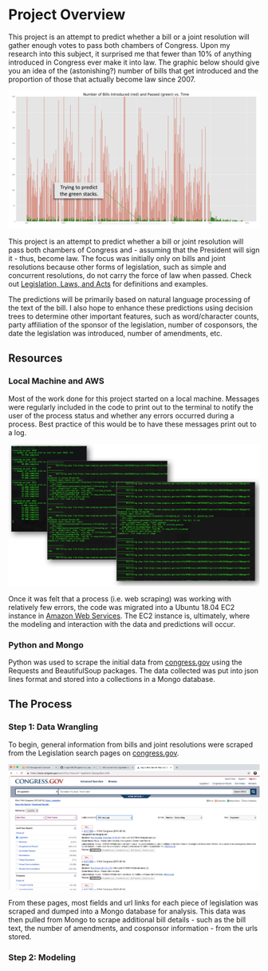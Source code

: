 # Project Overview

This project is an attempt to predict whether a bill or a joint resolution will gather enough votes to pass both chambers of Congress. Upon my research into this subject, it surprised me that fewer than 10% of anything introduced in Congress ever make it into law. The graphic below should give you an idea of the (astonishing?) number of bills that get introduced and the proportion of those that actually become law since 2007.

![Bill Histogram](img/bill_histogram.png)

This project is an attempt to predict whether a bill or joint resolution will pass both chambers of Congress and - assuming that the President will sign it - thus, become law. The focus was initially only on bills and joint resolutions because other forms of legislation, such as simple and concurrent resolutions, do not carry the force of law when passed. Check out [Legislation, Laws, and Acts](https://www.senate.gov/legislative/common/briefing/leg_laws_acts.htm) for definitions and examples.

The predictions will be primarily based on natural language processing of the text of the bill. I also hope to enhance these predictions using decision trees to determine other important features, such as word/character counts, party affiliation of the sponsor of the legislation, number of cosponsors, the date the legislation was introduced, number of amendments, etc.


## Resources

### Local Machine and AWS
Most of the work done for this project started on a local machine. Messages were regularly included in the code to print out to the terminal to notify the user of the process status and whether any errors occurred during a process. Best practice of this would be to have these messages print out to a log.

![system_out_messages](img/system_out_messages.png)

Once it was felt that a process (i.e. web scraping) was working with relatively few errors, the code was migrated into a Ubuntu 18.04 EC2 instance in [Amazon Web Services](https://aws.amazon.com). The EC2 instance is, ultimately, where the modeling and interaction with the data and predictions will occur.


### Python and Mongo
Python was used to scrape the initial data from [congress.gov](https://www.congress.gov/search?q={%22source%22:%22legislation%22}&pageSize=250) using the Requests and BeautifulSoup packages. The data collected was put into json lines format and stored into a collections in a Mongo database. 


## The Process

### Step 1: Data Wrangling

To begin, general information from bills and joint resolutions were scraped from the Legislation search pages on [congress.gov](https://www.congress.gov/search?q={%22source%22:%22legislation%22}&pageSize=250). 

![Legislation Search Page](img/legislation_search.png)

From these pages, most fields and url links for each piece of legislation was scraped and dumped into a Mongo database for analysis. This data was then pulled from Mongo to scrape additional bill details - such as the bill text, the number of amendments, and cosponsor information - from the urls stored.


### Step 2: Modeling

